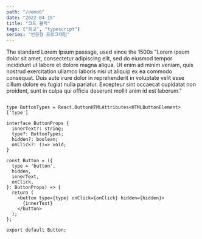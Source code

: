 ```yaml
---
path: "/demo6"
date: "2022-04-15"
title: "코드 블럭"
tags: ["회고", "typescript"]
series: "반응형 프로그래밍"
---
```


The standard Lorem Ipsum passage, used since the 1500s
"Lorem ipsum dolor sit amet, consectetur adipiscing elit, sed do eiusmod tempor incididunt ut labore et dolore magna aliqua. Ut enim ad minim veniam, quis nostrud exercitation ullamco laboris nisi ut aliquip ex ea commodo consequat. Duis aute irure dolor in reprehenderit in voluptate velit esse cillum dolore eu fugiat nulla pariatur. Excepteur sint occaecat cupidatat non proident, sunt in culpa qui officia deserunt mollit anim id est laborum."

```tsx

type ButtonTypes = React.ButtonHTMLAttributes<HTMLButtonElement>['type']

interface ButtonProps {
  innerText?: string;
  type?: ButtonTypes;
  hidden?: boolean;
  onClick?: ()=> void;
}

const Button = ({
  type = 'button',
  hidden,
  innerText,
  onClick,
}: ButtonProps) => {
  return (
    <button type={type} onClick={onClick} hidden={hidden}>
      {innerText}
    </button>
  );
};

export default Button;


```
